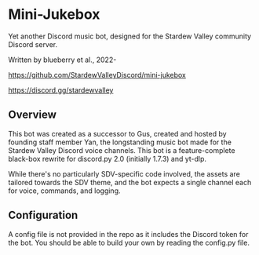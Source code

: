 # Mini-Jukebox

Yet another Discord music bot, designed for the Stardew Valley community Discord server.

Written by blueberry et al., 2022-

https://github.com/StardewValleyDiscord/mini-jukebox

https://discord.gg/stardewvalley

## Overview

This bot was created as a successor to Gus, created and hosted by founding staff member Yan, the longstanding music bot made for the Stardew Valley Discord voice channels. This bot is a feature-complete black-box rewrite for discord.py 2.0 (initially 1.7.3) and yt-dlp.

While there's no particularly SDV-specific code involved, the assets are tailored towards the SDV theme, and the bot expects a single channel each for voice, commands, and logging.

## Configuration

A config file is not provided in the repo as it includes the Discord token for the bot. You should be able to build your own by reading the config.py file.
